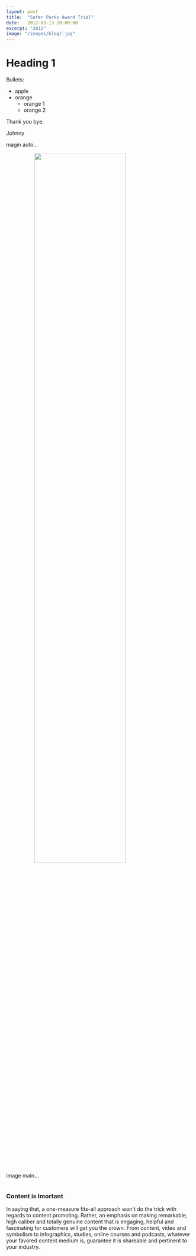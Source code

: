 ```yaml
---
layout: post
title:  "Safer Parks Award Trial"
date:   2012-03-13 20:00:00
excerpt: "2012"
image: "/images/blog/.jpg"
---
```



# Heading 1

Bullets:

- apple
- orange
  - orange 1
  - orange 2
  
  
Thank you bye.

Johnny

magin auto...

<img src="{{page.image | prepend:site.baseurl }}" alt="" style="display: block; width: 70%; margin: auto" />

image main...

<img class="image main" src="{{page.image | prepend:site.baseurl }}" alt="" />


### Content is Imortant
<div class="box">
  <p>
  In saying that, a one-measure fits-all approach won't do the trick with regards to content promoting. Rather, an emphasis on making remarkable, high caliber and totally genuine content that is engaging, helpful and fascinating for customers will get you the crown. From content, video and symbolism to infographics, studies, online courses and podcasts, whatever your favored content medium is, guarantee it is shareable and pertinent to your industry.
  </p>
</div>